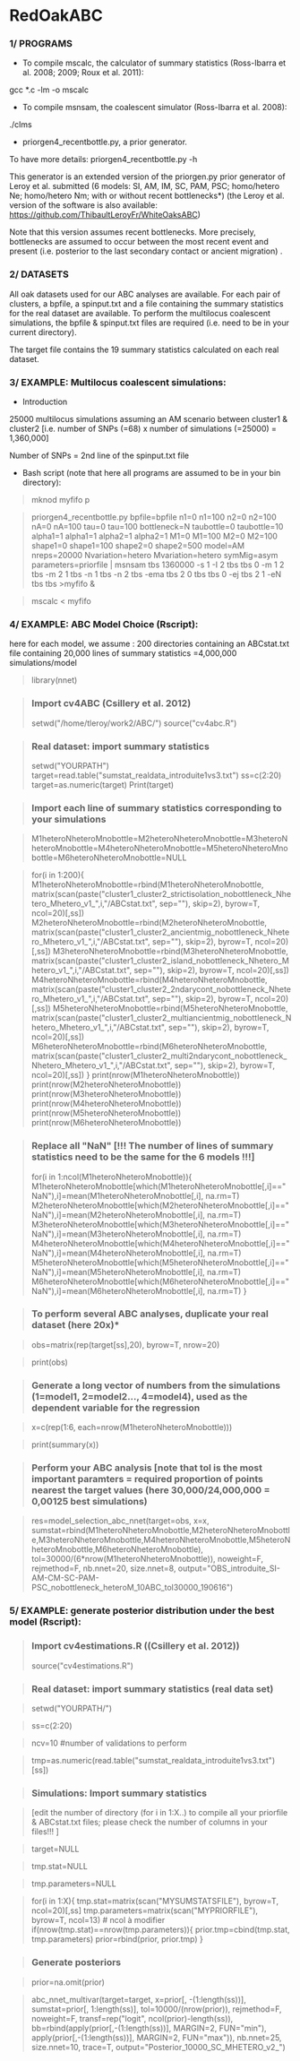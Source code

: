 # RedOakABC

### 1/ PROGRAMS
 
- To compile mscalc, the calculator of summary statistics (Ross-Ibarra et al. 2008; 2009; Roux et al. 2011):
 
 gcc *.c -lm -o mscalc
 
- To compile msnsam, the coalescent simulator (Ross-Ibarra et al. 2008):
 
 ./clms
 
- priorgen4_recentbottle.py, a prior generator.

To have more details: priorgen4_recentbottle.py -h

This generator is an extended version of the priorgen.py prior generator of Leroy et al. submitted (6 models: SI, AM, IM, SC, PAM, PSC; homo/hetero Ne; homo/hetero Nm; with or without recent bottlenecks*) (the Leroy et al. version of the software is also available: https://github.com/ThibaultLeroyFr/WhiteOaksABC)

Note that this version assumes recent bottlenecks. More precisely, bottlenecks are assumed to occur between the most recent event and present (i.e. posterior to the last secondary contact or ancient migration) .  
 
### 2/ DATASETS
 
All oak datasets used for our ABC analyses are available. For each pair of clusters, a bpfile, a spinput.txt and a file containing the summary statistics for the real dataset are available. To perform the multilocus coalescent simulations, the bpfile & spinput.txt files are required (i.e. need to be in your current directory). 
  
The target file contains the 19 summary statistics calculated on each real dataset.

### 3/ EXAMPLE: Multilocus coalescent simulations:
 - Introduction

25000 multilocus simulations assuming an AM scenario between cluster1 & cluster2 [i.e. number of SNPs (=68) x number of simulations (=25000) = 1,360,000]

Number of SNPs = 2nd line of the spinput.txt file
 - Bash script (note that here all programs are assumed to be in your bin directory):

> mknod myfifo p
 
> priorgen4_recentbottle.py bpfile=bpfile n1=0 n1=100 n2=0 n2=100 nA=0 nA=100 tau=0 tau=100 bottleneck=N taubottle=0 taubottle=10 alpha1=1 alpha1=1 alpha2=1 alpha2=1 M1=0 M1=100 M2=0 M2=100 shape1=0 shape1=100 shape2=0 shape2=500 model=AM nreps=20000 Nvariation=hetero Mvariation=hetero symMig=asym parameters=priorfile | msnsam tbs 1360000 -s 1 -I 2 tbs tbs 0 -m 1 2 tbs -m 2 1 tbs -n 1 tbs -n 2 tbs -ema tbs 2 0 tbs tbs 0 -ej tbs 2 1 -eN tbs tbs >myfifo &
 
> mscalc < myfifo
 
### 4/ EXAMPLE: ABC Model Choice (Rscript):

here for each model, we assume : 200 directories containing an ABCstat.txt file containing 20,000 lines of summary statistics =4,000,000 simulations/model

> library(nnet)

> ### Import cv4ABC (Csillery et al. 2012)
> setwd("/home/tleroy/work2/ABC/")
> source("cv4abc.R")

> ### Real dataset: import summary statistics
> setwd("YOURPATH")
> target=read.table("sumstat_realdata_introduite1vs3.txt")
> ss=c(2:20)
> target=as.numeric(target)
> Print(target)

> ### Import each line of summary statistics corresponding to your simulations

> M1heteroNheteroMnobottle=M2heteroNheteroMnobottle=M3heteroNheteroMnobottle=M4heteroNheteroMnobottle=M5heteroNheteroMnobottle=M6heteroNheteroMnobottle=NULL

> for(i in 1:200){
  M1heteroNheteroMnobottle=rbind(M1heteroNheteroMnobottle, matrix(scan(paste("cluster1_cluster2_strictisolation_nobottleneck_Nhetero_Mhetero_v1_",i,"/ABCstat.txt", sep=""), skip=2), byrow=T, ncol=20)[,ss])
  M2heteroNheteroMnobottle=rbind(M2heteroNheteroMnobottle, matrix(scan(paste("cluster1_cluster2_ancientmig_nobottleneck_Nhetero_Mhetero_v1_",i,"/ABCstat.txt", sep=""), skip=2), byrow=T, ncol=20)[,ss])
  M3heteroNheteroMnobottle=rbind(M3heteroNheteroMnobottle, matrix(scan(paste("cluster1_cluster2_island_nobottleneck_Nhetero_Mhetero_v1_",i,"/ABCstat.txt", sep=""), skip=2), byrow=T, ncol=20)[,ss])
  M4heteroNheteroMnobottle=rbind(M4heteroNheteroMnobottle, matrix(scan(paste("cluster1_cluster2_2ndarycont_nobottleneck_Nhetero_Mhetero_v1_",i,"/ABCstat.txt", sep=""), skip=2), byrow=T, ncol=20)[,ss])
  M5heteroNheteroMnobottle=rbind(M5heteroNheteroMnobottle, matrix(scan(paste("cluster1_cluster2_multiancientmig_nobottleneck_Nhetero_Mhetero_v1_",i,"/ABCstat.txt", sep=""), skip=2), byrow=T, ncol=20)[,ss])
  M6heteroNheteroMnobottle=rbind(M6heteroNheteroMnobottle, matrix(scan(paste("cluster1_cluster2_multi2ndarycont_nobottleneck_Nhetero_Mhetero_v1_",i,"/ABCstat.txt", sep=""), skip=2), byrow=T, ncol=20)[,ss])
}
print(nrow(M1heteroNheteroMnobottle))
print(nrow(M2heteroNheteroMnobottle))
print(nrow(M3heteroNheteroMnobottle))
print(nrow(M4heteroNheteroMnobottle))
print(nrow(M5heteroNheteroMnobottle))
print(nrow(M6heteroNheteroMnobottle))

> ### Replace all "NaN" [!!! The number of lines of summary statistics need to be the same for the 6 models !!!]
> for(i in 1:ncol(M1heteroNheteroMnobottle)){
  M1heteroNheteroMnobottle[which(M1heteroNheteroMnobottle[,i]=="NaN"),i]=mean(M1heteroNheteroMnobottle[,i], na.rm=T)
  M2heteroNheteroMnobottle[which(M2heteroNheteroMnobottle[,i]=="NaN"),i]=mean(M2heteroNheteroMnobottle[,i], na.rm=T)
  M3heteroNheteroMnobottle[which(M3heteroNheteroMnobottle[,i]=="NaN"),i]=mean(M3heteroNheteroMnobottle[,i], na.rm=T)
  M4heteroNheteroMnobottle[which(M4heteroNheteroMnobottle[,i]=="NaN"),i]=mean(M4heteroNheteroMnobottle[,i], na.rm=T)
  M5heteroNheteroMnobottle[which(M5heteroNheteroMnobottle[,i]=="NaN"),i]=mean(M5heteroNheteroMnobottle[,i], na.rm=T)
  M6heteroNheteroMnobottle[which(M6heteroNheteroMnobottle[,i]=="NaN"),i]=mean(M6heteroNheteroMnobottle[,i], na.rm=T)
}

> ### To perform several ABC analyses, duplicate your real dataset  (here 20x)*

> obs=matrix(rep(target[ss],20), byrow=T, nrow=20)

> print(obs)

> ### Generate a long vector of numbers from the simulations (1=model1, 2=model2..., 4=model4), used as the dependent variable for the regression

> x=c(rep(1:6, each=nrow(M1heteroNheteroMnobottle)))

> print(summary(x))

> ### Perform your ABC analysis [note that tol is the most important paramters = required proportion of points nearest the target values (here 30,000/24,000,000 = 0,00125 best simulations)

> res=model_selection_abc_nnet(target=obs, x=x, sumstat=rbind(M1heteroNheteroMnobottle,M2heteroNheteroMnobottle,M3heteroNheteroMnobottle,M4heteroNheteroMnobottle,M5heteroNheteroMnobottle,M6heteroNheteroMnobottle), tol=30000/(6*nrow(M1heteroNheteroMnobottle)), noweight=F, rejmethod=F, nb.nnet=20, size.nnet=8, output="OBS_introduite_SI-AM-CM-SC-PAM-PSC_nobottleneck_heteroM_10ABC_tol30000_190616")

### 5/ EXAMPLE: generate posterior distribution under the best model (Rscript):

> ### Import cv4estimations.R ((Csillery et al. 2012))
>  source("cv4estimations.R")

> ### Real dataset: import summary statistics (real data set)

> setwd("YOURPATH/")

> ss=c(2:20)

> ncv=10 #number of validations to perform
 
> tmp=as.numeric(read.table("sumstat_realdata_introduite1vs3.txt")[ss])
 
> ### Simulations: Import summary statistics 

> [edit the number of directory (for i in 1:X..) to compile all your priorfile & ABCstat.txt files; please check the number of columns in your files!!! ]

> target=NULL

> tmp.stat=NULL

> tmp.parameters=NULL
 
> for(i in 1:X){ 
   tmp.stat=matrix(scan("MYSUMSTATSFILE"), byrow=T, ncol=20)[,ss] 
   tmp.parameters=matrix(scan("MYPRIORFILE"), byrow=T, ncol=13) # ncol à modifier
   if(nrow(tmp.stat)==nrow(tmp.parameters)){
     prior.tmp=cbind(tmp.stat, tmp.parameters)
     prior=rbind(prior, prior.tmp)
   } 
  
  > ### Generate posteriors 
  
  > prior=na.omit(prior)
  
  > abc_nnet_multivar(target=target, x=prior[, -(1:length(ss))], sumstat=prior[, 1:length(ss)], tol=10000/(nrow(prior)), rejmethod=F, noweight=F, transf=rep("logit", ncol(prior)-length(ss)), bb=rbind(apply(prior[,-(1:length(ss))], MARGIN=2, FUN="min"), apply(prior[,-(1:length(ss))], MARGIN=2, FUN="max")), nb.nnet=25, size.nnet=10, trace=T, output="Posterior_10000_SC_MHETERO_v2_")
